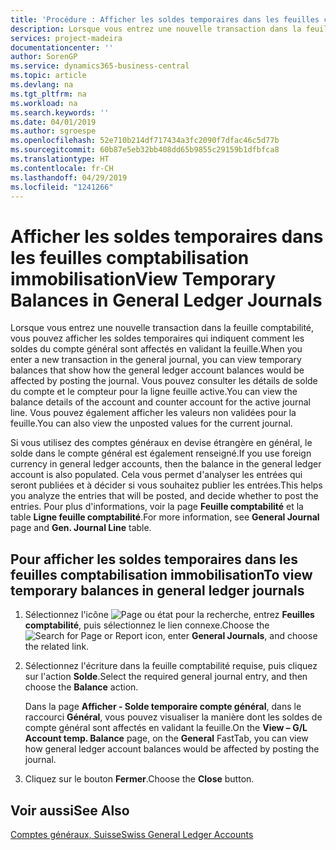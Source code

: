 ```yaml
---
title: 'Procédure : Afficher les soldes temporaires dans les feuilles comptabilisation immobilisation'
description: Lorsque vous entrez une nouvelle transaction dans la feuille comptabilité, vous pouvez afficher les soldes temporaires qui indiquent comment les soldes du compte général sont affectés en validant la feuille. Vous pouvez consulter les détails de solde du compte et le compteur pour la ligne feuille active. Vous pouvez également afficher les valeurs non validées pour la feuille.
services: project-madeira
documentationcenter: ''
author: SorenGP
ms.service: dynamics365-business-central
ms.topic: article
ms.devlang: na
ms.tgt_pltfrm: na
ms.workload: na
ms.search.keywords: ''
ms.date: 04/01/2019
ms.author: sgroespe
ms.openlocfilehash: 52e710b214df717434a3fc2090f7dfac46c5d77b
ms.sourcegitcommit: 60b87e5eb32bb408dd65b9855c29159b1dfbfca8
ms.translationtype: HT
ms.contentlocale: fr-CH
ms.lasthandoff: 04/29/2019
ms.locfileid: "1241266"
---
```

# <a name="view-temporary-balances-in-general-ledger-journals"></a><span data-ttu-id="3cd39-105">Afficher les soldes temporaires dans les feuilles comptabilisation immobilisation</span><span class="sxs-lookup"><span data-stu-id="3cd39-105">View Temporary Balances in General Ledger Journals</span></span>
<span data-ttu-id="3cd39-106">Lorsque vous entrez une nouvelle transaction dans la feuille comptabilité, vous pouvez afficher les soldes temporaires qui indiquent comment les soldes du compte général sont affectés en validant la feuille.</span><span class="sxs-lookup"><span data-stu-id="3cd39-106">When you enter a new transaction in the general journal, you can view temporary balances that show how the general ledger account balances would be affected by posting the journal.</span></span> <span data-ttu-id="3cd39-107">Vous pouvez consulter les détails de solde du compte et le compteur pour la ligne feuille active.</span><span class="sxs-lookup"><span data-stu-id="3cd39-107">You can view the balance details of the account and counter account for the active journal line.</span></span> <span data-ttu-id="3cd39-108">Vous pouvez également afficher les valeurs non validées pour la feuille.</span><span class="sxs-lookup"><span data-stu-id="3cd39-108">You can also view the unposted values for the current journal.</span></span>  

<span data-ttu-id="3cd39-109">Si vous utilisez des comptes généraux en devise étrangère en général, le solde dans le compte général est également renseigné.</span><span class="sxs-lookup"><span data-stu-id="3cd39-109">If you use foreign currency in general ledger accounts, then the balance in the general ledger account is also populated.</span></span> <span data-ttu-id="3cd39-110">Cela vous permet d'analyser les entrées qui seront publiées et à décider si vous souhaitez publier les entrées.</span><span class="sxs-lookup"><span data-stu-id="3cd39-110">This helps you analyze the entries that will be posted, and decide whether to post the entries.</span></span> <span data-ttu-id="3cd39-111">Pour plus d'informations, voir la page **Feuille comptabilité** et la table **Ligne feuille comptabilité**.</span><span class="sxs-lookup"><span data-stu-id="3cd39-111">For more information, see **General Journal** page and **Gen. Journal Line** table.</span></span>  

## <a name="to-view-temporary-balances-in-general-ledger-journals"></a><span data-ttu-id="3cd39-112">Pour afficher les soldes temporaires dans les feuilles comptabilisation immobilisation</span><span class="sxs-lookup"><span data-stu-id="3cd39-112">To view temporary balances in general ledger journals</span></span>  

1.  <span data-ttu-id="3cd39-113">Sélectionnez l'icône ![Page ou état pour la recherche](../../media/ui-search/search_small.png "Page ou état pour la recherche"), entrez **Feuilles comptabilité**, puis sélectionnez le lien connexe.</span><span class="sxs-lookup"><span data-stu-id="3cd39-113">Choose the ![Search for Page or Report](../../media/ui-search/search_small.png "Search for Page or Report icon") icon, enter **General Journals**, and choose the related link.</span></span>  
2.  <span data-ttu-id="3cd39-114">Sélectionnez l'écriture dans la feuille comptabilité requise, puis cliquez sur l'action **Solde**.</span><span class="sxs-lookup"><span data-stu-id="3cd39-114">Select the required general journal entry, and then choose the **Balance** action.</span></span>  

    <span data-ttu-id="3cd39-115">Dans la page **Afficher - Solde temporaire compte général**, dans le raccourci **Général**, vous pouvez visualiser la manière dont les soldes de compte général sont affectés en validant la feuille.</span><span class="sxs-lookup"><span data-stu-id="3cd39-115">On the **View – G/L Account temp. Balance** page, on the **General** FastTab, you can view how general ledger account balances would be affected by posting the journal.</span></span>  

3.  <span data-ttu-id="3cd39-116">Cliquez sur le bouton **Fermer**.</span><span class="sxs-lookup"><span data-stu-id="3cd39-116">Choose the **Close** button.</span></span>  

## <a name="see-also"></a><span data-ttu-id="3cd39-117">Voir aussi</span><span class="sxs-lookup"><span data-stu-id="3cd39-117">See Also</span></span>  
 [<span data-ttu-id="3cd39-118">Comptes généraux, Suisse</span><span class="sxs-lookup"><span data-stu-id="3cd39-118">Swiss General Ledger Accounts</span></span>](swiss-general-ledger-accounts.md)
